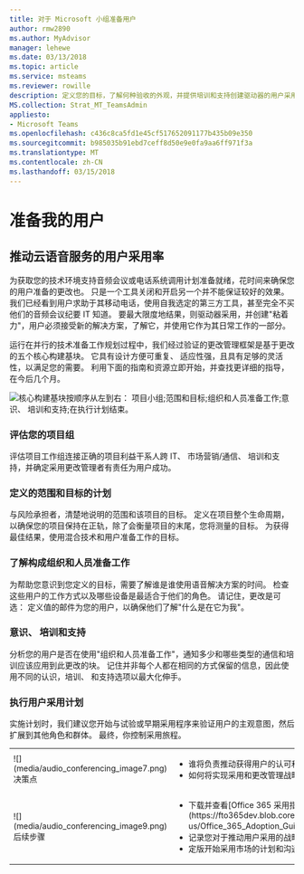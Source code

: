 ```yaml
---
title: 对于 Microsoft 小组准备用户
author: rmw2890
ms.author: MyAdvisor
manager: lehewe
ms.date: 03/13/2018
ms.topic: article
ms.service: msteams
ms.reviewer: rowille
description: 定义您的目标，了解何种验收的外观，并提供培训和支持创建驱动器的用户采用率的计划。
MS.collection: Strat_MT_TeamsAdmin
appliesto:
- Microsoft Teams
ms.openlocfilehash: c436c8ca5fd1e45cf517652091177b435b09e350
ms.sourcegitcommit: b985035b91ebd7ceff8d50e9e0fa9aa6ff971f3a
ms.translationtype: MT
ms.contentlocale: zh-CN
ms.lasthandoff: 03/15/2018
---
```

# <a name="prepare-my-users"></a>准备我的用户

## <a name="drive-user-adoption-of-cloud-voice-services"></a>推动云语音服务的用户采用率

为获取您的技术环境支持音频会议或电话系统调用计划准备就绪，花时间来确保您的用户准备的更改也。 只是一个工具关闭和开启另一个并不能保证较好的效果。 我们已经看到用户求助于其移动电话，使用自我选定的第三方工具，甚至完全不买他们的音频会议纪要 IT 知道。 要最大限度地结果，则驱动器采用，并创建"粘着力"，用户必须接受新的解决方案，了解它，并使用它作为其日常工作的一部分。

运行在并行的技术准备工作规划过程中，我们经过验证的更改管理框架是基于更改的五个核心构建基块。
它具有设计方便可重复、 适应性强，且具有足够的灵活性，以满足您的需要。 利用下面的指南和资源立即开始，并查找更详细的指导，在今后几个月。

![核心构建基块按顺序从左到右： 项目小组;范围和目标;组织和人员准备工作;意识、 培训和支持;在执行计划结束。](media/prepare-my-users-image1.png "核心构建基块按顺序从左到右： 项目小组;范围和目标;组织和人员准备工作;意识、 培训和支持;在执行计划结束。")

### <a name="assess-your-project-team"></a>评估您的项目组

评估项目工作组连接正确的项目利益干系人跨 IT、 市场营销/通信、 培训和支持，并确定采用更改管理者有责任为用户成功。

### <a name="define-the-scope-and-goals-of-your-plan"></a>定义的范围和目标的计划

与风险承担者，清楚地说明的范围和该项目的目标。 定义在项目整个生命周期，以确保您的项目保持在正轨，除了会衡量项目的末尾，您将测量的目标。 为获得最佳结果，使用混合技术和用户准备工作的目标。

### <a name="understand-what-constitutes-organization-and-people-readiness"></a>了解构成组织和人员准备工作

为帮助您意识到您定义的目标，需要了解谁是谁使用语音解决方案的时间。 检查这些用户的工作方式以及哪些设备是最适合于他们的角色。 请记住，更改是可选： 定义值的邮件为您的用户，以确保他们了解"什么是在它为我"。

### <a name="awareness-training-and-support"></a>意识、 培训和支持

分析您的用户是否在使用"组织和人员准备工作"，通知多少和哪些类型的通信和培训应该应用到此更改的块。 记住并非每个人都在相同的方式保留的信息，因此使用不同的认识，培训、 和支持选项以最大化伸手。

### <a name="execute-your-user-adoption-plan"></a>执行用户采用计划

实施计划时，我们建议您开始与试验或早期采用程序来验证用户的主观意图，然后扩展到其他角色和群体。 最终，你控制采用旅程。

[//]: # (请注意，您不能删除"en-我们"此表中的链接。)

<table>
<tr><td>![](media/audio_conferencing_image7.png) <br/>决策点</td><td><ul><li>谁将负责推动获得用户的认可和在云语音功能的组织实施过程变更管理？</li><li>如何将实现采用和更改管理战略？</li></ul></td></tr>
<tr><td>![](media/audio_conferencing_image9.png)<br/>后续步骤</td><td><ul><li>下载并查看[Office 365 采用指南](https://fto365dev.blob.core.windows.net/media/Default/DocResources/en-us/Office_365_Adoption_Guide.pdf)。</li><li>记录您对于推动用户采用的战略。</li><li>定版开始采用市场的计划和沟通计划。
</li></ul></td></tr>
</table>

<!--ENDOFSECTION-->
  